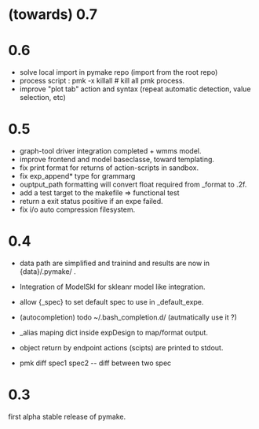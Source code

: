 # (towards) 0.7

# 0.6

* solve local import in pymake repo (import from the root repo)
* process script : pmk -x killall # kill all pmk process.
* improve "plot tab" action and syntax (repeat automatic detection, value selection, etc)

# 0.5
* graph-tool driver integration completed + wmms model.
* improve frontend and model baseclasse, toward templating.
* fix print format for returns of action-scripts in sandbox.
* fix exp_append\* type for grammarg
* ouptput_path formatting will convert float required from \_format to .2f.
* add a test target to the makefile => functional test
* return a exit status positive if an expe failed.
* fix i/o auto compression filesystem.

# 0.4 

* data path are simplified and trainind and results are now in {data}/.pymake/ .
* Integration of ModelSkl for skleanr model like integration.
* allow {\_spec} to set default spec to use in \_default_expe.

* (autocompletion) todo ~/.bash_completion.d/ (autmatically use it ?)
* \_alias maping dict inside expDesign to map/format output.
* object return by endpoint actions (scipts) are printed to stdout.
* pmk diff spec1 spec2 -- diff between two spec

# 0.3
first alpha stable release of pymake.
